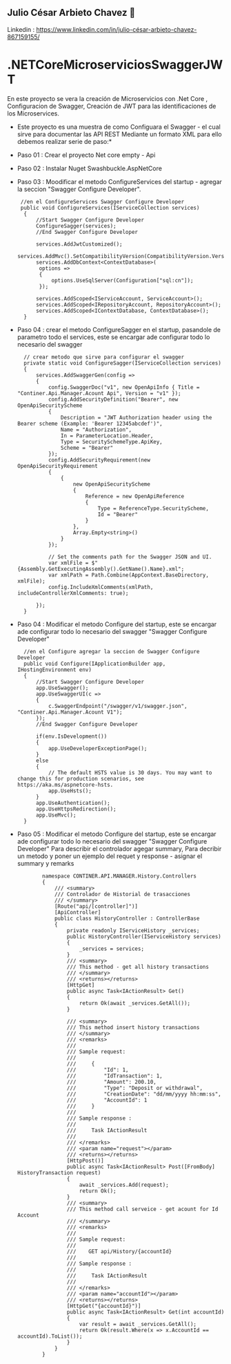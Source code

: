## Julio César Arbieto Chavez 👋 ##
Linkedin : https://www.linkedin.com/in/julio-césar-arbieto-chavez-867159155/


# .NETCoreMicroserviciosSwaggerJWT
En este proyecto se vera la creación de Microservicios  con .Net Core , Configuracion de Swagger, Creación de JWT para las identificaciones de los Microservices.   


* Este proyecto es una muestra de como Configuara el Swagger - el cual sirve para documentar las 
API REST Mediante un formato XML para ello debemos realizar serie de paso:*

- Paso 01 : Crear el proyecto Net core empty - Api
- Paso 02 : Instalar Nuget Swashbuckle.AspNetCore
- Paso 03 : Moodificar el metodo ConfigureServices del startup - agregar la seccion "Swagger Configure Developer".
       
       //en el ConfigureServices Swagger Configure Developer
       public void ConfigureServices(IServiceCollection services)
        {
            //Start Swagger Configure Developer
            ConfigureSagger(services);
            //End Swagger Configure Developer

            services.AddJwtCustomized();
            services.AddMvc().SetCompatibilityVersion(CompatibilityVersion.Version_2_2);
            services.AddDbContext<ContextDatabase>(
             options =>
             {
                 options.UseSqlServer(Configuration["sql:cn"]);
             });

            services.AddScoped<IServiceAccount, ServiceAccount>();
            services.AddScoped<IRepositoryAccount, RepositoryAccount>();
            services.AddScoped<IContextDatabase, ContextDatabase>();
        }
- Paso 04 : crear el metodo ConfigureSagger en el startup, pasandole de parametro todo el services, este se encargar ade configurar todo lo necesario del swagger

        // crear metodo que sirve para configurar el swagger 
        private static void ConfigureSagger(IServiceCollection services)
        {
            services.AddSwaggerGen(config =>
            {
                config.SwaggerDoc("v1", new OpenApiInfo { Title = "Continer.Api.Manager.Acount Api", Version = "v1" });
                config.AddSecurityDefinition("Bearer", new OpenApiSecurityScheme
                {
                    Description = "JWT Authorization header using the Bearer scheme (Example: 'Bearer 12345abcdef')",
                    Name = "Authorization",
                    In = ParameterLocation.Header,
                    Type = SecuritySchemeType.ApiKey,
                    Scheme = "Bearer"
                });
                config.AddSecurityRequirement(new OpenApiSecurityRequirement
                {
                    {
                        new OpenApiSecurityScheme
                        {
                            Reference = new OpenApiReference
                            {
                                Type = ReferenceType.SecurityScheme,
                                Id = "Bearer"
                            }
                        },
                        Array.Empty<string>()
                    }
                });

                // Set the comments path for the Swagger JSON and UI.
                var xmlFile = $"{Assembly.GetExecutingAssembly().GetName().Name}.xml";
                var xmlPath = Path.Combine(AppContext.BaseDirectory, xmlFile);
                config.IncludeXmlComments(xmlPath, includeControllerXmlComments: true);

            });
        }

- Paso 04 : Modificar el metodo Configure del startup, este se encargar ade configurar todo lo necesario del swagger "Swagger Configure Developer"

        //en el Configure agregar la seccion de Swagger Configure Developer
        public void Configure(IApplicationBuilder app, IHostingEnvironment env)
        {
            //Start Swagger Configure Developer
            app.UseSwagger();
            app.UseSwaggerUI(c =>
            {
                c.SwaggerEndpoint("/swagger/v1/swagger.json", "Continer.Api.Manager.Acount V1");
            });
            //End Swagger Configure Developer

            if(env.IsDevelopment())
            {
                app.UseDeveloperExceptionPage();
            }
            else
            {
                // The default HSTS value is 30 days. You may want to change this for production scenarios, see https://aka.ms/aspnetcore-hsts.
                app.UseHsts();
            }
            app.UseAuthentication();
            app.UseHttpsRedirection();
            app.UseMvc();
        }

- Paso 05 : Modificar el metodo Configure del startup, este se encargar ade configurar todo lo necesario del swagger "Swagger Configure Developer"
Para describir el controlador agegar summary,
Para decribir un metodo y poner un ejemplo del requet y response - asignar el summary y remarks

              namespace CONTINER.API.MANAGER.History.Controllers
              {
                  /// <summary>
                  /// Controlador de Historial de trasacciones
                  /// </summary>
                  [Route("api/[controller]")]
                  [ApiController]
                  public class HistoryController : ControllerBase
                  {
                      private readonly IServiceHistory _services;
                      public HistoryController(IServiceHistory services)
                      {
                          _services = services;
                      }
                      /// <summary>
                      /// This method - get all history transactions 
                      /// </summary>
                      /// <returns></returns>
                      [HttpGet]
                      public async Task<IActionResult> Get()
                      {
                          return Ok(await _services.GetAll());
                      }

                      /// <summary>
                      /// This method insert history transactions 
                      /// </summary>
                      /// <remarks>
                      /// 
                      /// Sample request:
                      /// 
                      ///     {
                      ///         "Id": 1,
                      ///         "IdTransaction": 1,
                      ///         "Amount": 200.10,
                      ///         "Type": "Deposit or withdrawal",
                      ///         "CreationDate": "dd/mm/yyyy hh:mm:ss",
                      ///         "AccountId": 1
                      ///     }
                      ///     
                      /// Sample response :
                      /// 
                      ///     Task IActionResult
                      /// 
                      /// </remarks>
                      /// <param name="request"></param>
                      /// <returns></returns>
                      [HttpPost()]
                      public async Task<IActionResult> Post([FromBody] HistoryTransaction request)
                      {
                          await _services.Add(request);
                          return Ok();
                      }
                      /// <summary>
                      /// This method call serveice - get acount for Id Account
                      /// </summary>
                      /// <remarks>
                      /// 
                      /// Sample request:
                      /// 
                      ///    GET api/History/{accountId}
                      ///     
                      /// Sample response :
                      /// 
                      ///     Task IActionResult
                      /// 
                      /// </remarks>
                      /// <param name="accountId"></param>
                      /// <returns></returns>
                      [HttpGet("{accountId}")]
                      public async Task<IActionResult> Get(int accountId)
                      {
                          var result = await _services.GetAll();
                          return Ok(result.Where(x => x.AccountId == accountId).ToList());
                      }
                  }
              }

